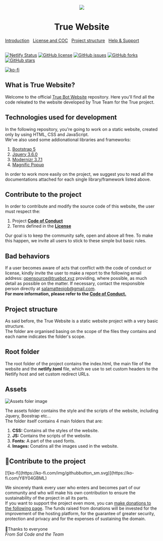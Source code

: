 <p align="center">
    <img src="https://user-images.githubusercontent.com/60041565/140619102-c355f6ae-72aa-4ba5-af14-8324c0662480.png">
    <br>
</p>

<h1 align="center">True Website</h1>
<a href="#introduction">Introduction</a>&nbsp;&nbsp;
<a href="#license-and-coc">License and COC</a>&nbsp;&nbsp;
<a href="#project-structure">Project structure</a>&nbsp;&nbsp;
<a href="#contribute">Help & Support</a>&nbsp;&nbsp;
<br>
<br>

[![Netlify Status](https://api.netlify.com/api/v1/badges/f28b0339-4f5f-4616-ae35-3d92b4847211/deploy-status)](https://app.netlify.com/sites/truebot/deploys)
<a href="https://github.com/True-Team/True-Web-Site/blob/master/LICENSE"><img alt="GitHub license" src="https://img.shields.io/github/license/True-Team/True-Web-Site"></a>
<a href="https://github.com/True-Team/True-Web-Site/issues"><img alt="GitHub issues" src="https://img.shields.io/github/issues/True-Team/True-Web-Site"></a>
<a href="https://github.com/True-Team/True-Web-Site/network"><img alt="GitHub forks" src="https://img.shields.io/github/forks/True-Team/True-Web-Site"></a>
<a href="https://github.com/True-Team/True-Web-Site/stargazers"><img alt="GitHub stars" src="https://img.shields.io/github/stars/True-Team/True-Web-Site"></a>

[![ko-fi](https://ko-fi.com/img/githubbutton_sm.svg)](https://ko-fi.com/Y8Y04GBML)

<section id="introduction">
    <h1>What is True Website?</h1>
    <p>Welcome to the official <a href="https://truebot.xyz">True Bot Website</a> repository. Here you'll find all the
        code releated to the website developed by True Team for the True project.</p>
    <h2>Technologies used for development</h2>
    <p>In the following repository, you're going to work on a static website, created only by using HTML, CSS and
        JavaScript.<br>
        We've also used some addionational libraries and frameworks:
    <ol>
        <li><a href="https://getbootstrap.com">Bootstrap 5</a></li>
        <li><a href="https://jquery.com">Jquery 3.6.0</a></li>
        <li><a href="https://modernizr.com">Modernizr 3.7.1</a></li>
        <li><a href="https://plugins.jquery.com/magnific-popup/">Magnific Popup</a></li>
    </ol>
    In order to work more easily on the project, we suggest you to read all the documentations attached for each single
    library/framework listed above.
    </p>
</section>

<section id="license-and-coc">
    <h1>Contribute to the project</h1>
    <p>In order to contribute and modify the source code of this website, the user must respect the:
    <ol>
        <li>Project <a href="https://github.com/True-Team/True-Web-Site/blob/master/CODE_OF_CONDUCT.md"> <b>Code of
                    Conduct</b></a></li>
        <li>Terms defined in the <a href="https://github.com/True-Team/True-Web-Site/blob/master/LICENSE"><b>License</b></a>
        </li>
    </ol>
    Our goal is to keep the community safe, open and above all free. To make this happen, we invite all users to stick
    to these simple but basic rules.
    </p>
    <h2>Bad behaviors</h2>
    <p>If a user becomes aware of acts that conflict with the code of conduct or license, kindly invite the user to make
        a report to the following email address: <a href="mailto:opensource@truebot.xyz">opensource@truebot.xyz</a> providing, where possible, as much detail as
        possible on the matter. If necessary, contact the responsible person directly at <a href="mailto:salamatteojob@gmail.com">salamatteojob@gmail.com</a>. 
        <br><b>For more information, please refer to the <a href="https://github.com/True-Team/True-Web-Site/blob/master/CODE_OF_CONDUCT.md">Code of Conduct.</a></b></p>

</section>

<section id="project-structure">
    <h1>Project structure</h1>
    <p>As said before, the True Website is a static website project with a very basic structure.<br>
        The folder are organised basing on the scope of the files they contains and each name indicates the folder's
        scope.</p>
    <h2>Root folder</h2>
    <p>The root folder of the project contains the index.html, the main file of the website and the <b>netlify.toml</b> file, which we use to set custom headers to the Netlify host and set custom redirect URLs.</p>
    <h2>Assets</h2>
    <img src="https://user-images.githubusercontent.com/60041565/140620929-9f39b578-15a5-4bfc-988a-7e56a355f344.png"
        alt="Assets foler image">
    <p>The assets folder contains the style and the scripts of the website, including Jquery, Boostrap etc...<br>The
        folder itself contains 4 main folders that are:
    <ol>
        <li><b>CSS:</b> Contains all the styles of the website.</li>
        <li><b>JS:</b> Contains the scripts of the website.</li>
        <li><b>Fonts:</b> A part of the used fonts.</li>
        <li><b>Images:</b> Conatins all the images used in the website.</li>
    </ol>
    </p>
</section>

<section id="contribute">
    <h1>🧡Contribute to the project</h1>
    [![ko-fi](https://ko-fi.com/img/githubbutton_sm.svg)](https://ko-fi.com/Y8Y04GBML)
    <p>We sincerely thank every user who enters and becomes part of our community and who will make his own contribution
        to ensure the sustainability of the project in all its parts.<br>
        If you want to support the project even more, you can <a href="https://ko-fi.com/salcode">make donations to the
            following page</a>.
        The funds raised from donations will be invested for the improvement of the hosting platform, for the
        guarantee
        of greater security, protection and privacy and for the expenses of sustaining the domain.<br><br>🧡Thanks to everyone<br><em>From Sal Code and the Team</em></p>
</section>
